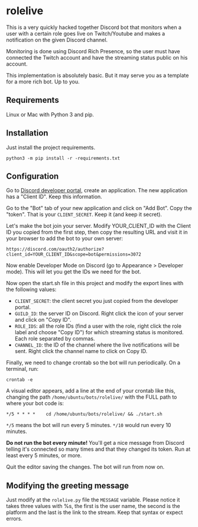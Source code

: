 # rolelive
This is a very quickly hacked together Discord bot that monitors when a user with a certain role goes live on Twitch/Youtube and makes a notification on the given Discord channel.

Monitoring is done using Discord Rich Presence, so the user must have connected the Twitch account and have the streaming status public on his account.

This implementation is absolutely basic. But it may serve you as a template for a more rich bot. Up to you.

## Requirements

Linux or Mac with Python 3 and pip.

## Installation

Just install the project requirements.

```
python3 -m pip install -r -requirements.txt
```

## Configuration

Go to [Discord developer portal](https://discord.com/developers/applications), create an application. The new application has a "Client ID". Keep this information.

Go to the "Bot" tab of your new application and click on "Add Bot". Copy the "token". That is your ``CLIENT_SECRET``. Keep it (and keep it secret).

Let's make the bot join your server. Modify YOUR_CLIENT_ID with the Client ID you copied from the first step, then copy the resulting URL and visit it in your browser to add the bot to your own server:

```
https://discord.com/oauth2/authorize?client_id=YOUR_CLIENT_ID&scope=bot&permissions=3072
```

Now enable Developer Mode on Discord (go to Appearance > Developer mode). This will let you get the IDs we need for the bot.

Now open the start.sh file in this project and modify the export lines with the following values:

* ``CLIENT_SECRET``: the client secret you just copied from the developer portal.
* ``GUILD_ID``: the server ID on Discord. Right click the icon of your server and click on "Copy ID".
* ``ROLE_IDS``: all the role IDs (find a user with the role, right click the role label and choose "Copy ID") for which streaming status is monitored. Each role separated by commas.
* ``CHANNEL_ID``: the ID of the channel where the live notifications will be sent. Right click the channel name to click on Copy ID.

Finally, we need to change crontab so the bot will run periodically. On a terminal, run:

```
crontab -e
```

A visual editor appears, add a line at the end of your crontab like this, changing the path ``/home/ubuntu/bots/rolelive/`` with the FULL path to where your bot code is:

```
*/5 * * * *    cd /home/ubuntu/bots/rolelive/ && ./start.sh
```

``*/5`` means the bot will run every 5 minutes. ``*/10`` would run every 10 minutes.

**Do not run the bot every minute!** You'll get a nice message from Discord telling it's connected so many times and that they changed its token. Run at least every 5 minutes, or more.

Quit the editor saving the changes. The bot will run from now on.

## Modifying the greeting message

Just modify at the ``rolelive.py`` file the ``MESSAGE`` variable. Please notice it takes three values with %s, the first is the user name, the second is the platform and the last is the link to the stream. Keep that syntax or expect errors.